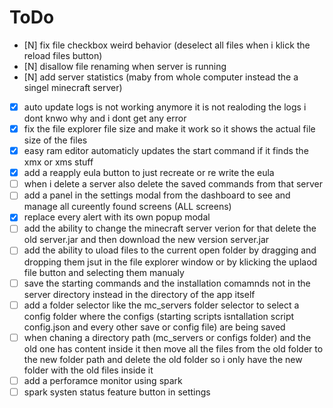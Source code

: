 # ToDo

- [N] fix file checkbox weird behavior (deselect all files when i klick the reload files button)
- [N] disallow file renaming when server is running
- [N] add server statistics (maby from whole computer instead the a singel minecraft server)
- [X] auto update logs is not working anymore it is not realoding the logs i dont knwo why and i dont get any error
- [X] fix the file explorer file size and make it work so it shows the actual file size of the files
- [X] easy ram editor automaticly updates the start command if it finds the xmx or xms stuff
- [X] add a reapply eula button to just recreate or re write the eula
- [ ] when i delete a server also delete the saved commands from that server
- [ ] add a panel in the settings modal from the dashboard to see and manage all cureently found screens (ALL screens)
- [X] replace every alert with its own popup modal
- [ ] add the ability to change the minecraft server verion for that delete the old server.jar and then download the new version server.jar
- [ ] add the ability to uload files to the current open folder by dragging and dropping them jsut in the file explorer window or by klicking the uplaod file button and selecting them manualy
- [ ] save the starting commands and the installation comamnds not in the server directory instead in the directory of the app itself
- [ ] add a folder selector like the mc_servers folder selector to select a config folder where the configs (starting scripts isntallation script config.json and every other save or config file) are being saved
- [ ] when chaning a directory path (mc_servers or configs folder) and the old one has content inside it then move all the files from the old folder to the new folder path and delete the old folder so i only have the new folder with the old files inside it
- [ ] add a perforamce monitor using spark
- [ ] spark systen status feature button in settings
